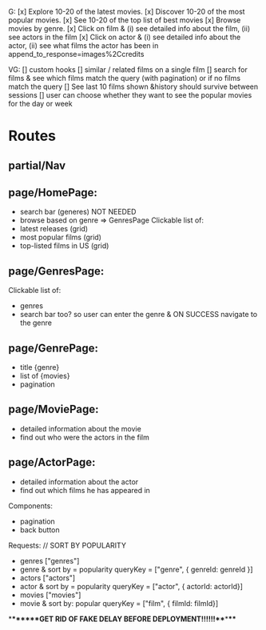 G:
[x] Explore 10-20 of the latest movies.
[x] Discover 10-20 of the most popular movies.
[x] See 10-20 of the top list of best movies
[x] Browse movies by genre.
[x] Click on film & (i) see detailed info about the film, (ii) see actors in the film
[x] Click on actor & (i) see detailed info about the actor, (ii) see what films the actor has been in
append_to_response=images%2Ccredits

VG:
[] custom hooks
[] similar / related films on a single film
[] search for films & see which films match the query (with pagination) or if no films match the query
[] See last 10 films shown &history should survive between sessions
[] user can choose whether they want to see the popular movies for the day or week

# Routes

## partial/Nav

## page/HomePage:

- search bar (generes) NOT NEEDED
- browse based on genre => GenresPage
  Clickable list of:
- latest releases (grid)
- most popular films (grid)
- top-listed films in US (grid)

## page/GenresPage:

Clickable list of:

- genres
- search bar too? so user can enter the genre & ON SUCCESS navigate to the genre

## page/GenrePage:

- title {genre}
- list of {movies}
- pagination

## page/MoviePage:

- detailed information about the movie
- find out who were the actors in the film

## page/ActorPage:

- detailed information about the actor
- find out which films he has appeared in

Components:

- pagination
- back button

Requests:
// SORT BY POPULARITY

- genres ["genres"]
- genre & sort by = popularity queryKey = ["genre", { genreId: genreId }]
- actors ["actors"]
- actor & sort by = popularity queryKey = ["actor", { actorId: actorId}]
- movies ["movies"]
- movie & sort by: popular queryKey = ["film", { filmId: filmId}]

\***\*\*\*\*\*\***GET RID OF FAKE DELAY BEFORE DEPLOYMENT!!!!!!**\*\***\***\*\***
